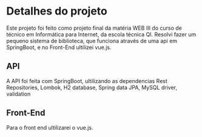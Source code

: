 # Detalhes do projeto
Este projeto foi feito como projeto final da matéria WEB III do curso de técnico em Informática para Internet, da escola técnica QI. 
Resolvi fazer um pequeno sistema de biblioteca, que funciona através de uma api em SpringBoot, e no Front-End ultilizei vue.js.

## API
A API foi feita com SpringBoot, ultilizando as dependencias Rest Repositories, Lombok, H2 database, Spring data JPA, MySQL driver, validation

## Front-End
Para o front end ultilizarei o vue.js.